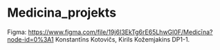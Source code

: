 # Medicina_projekts
Figma: https://www.figma.com/file/19j6I3EkTg6rE65LhwGl0F/Medicīna?node-id=0%3A1
Konstantīns Kotovičs, Kirils Kožemjakins DP1-1.